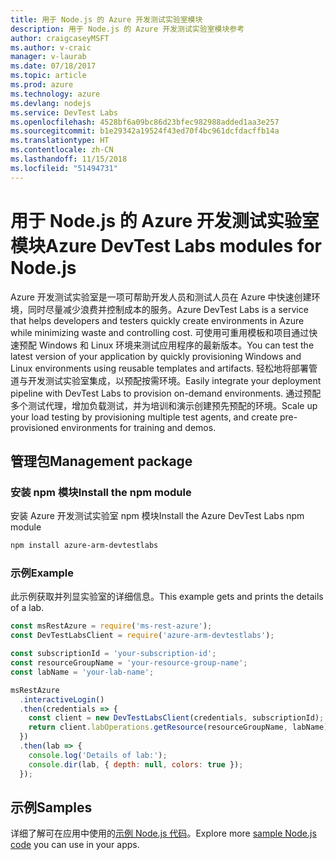 ```yaml
---
title: 用于 Node.js 的 Azure 开发测试实验室模块
description: 用于 Node.js 的 Azure 开发测试实验室模块参考
author: craigcaseyMSFT
ms.author: v-craic
manager: v-laurab
ms.date: 07/18/2017
ms.topic: article
ms.prod: azure
ms.technology: azure
ms.devlang: nodejs
ms.service: DevTest Labs
ms.openlocfilehash: 4528bf6a09bc86d23bfec982988added1aa3e257
ms.sourcegitcommit: b1e29342a19524f43ed70f4bc961dcfdacffb14a
ms.translationtype: HT
ms.contentlocale: zh-CN
ms.lasthandoff: 11/15/2018
ms.locfileid: "51494731"
---
```

# <a name="azure-devtest-labs-modules-for-nodejs"></a><span data-ttu-id="3c42e-103">用于 Node.js 的 Azure 开发测试实验室模块</span><span class="sxs-lookup"><span data-stu-id="3c42e-103">Azure DevTest Labs modules for Node.js</span></span>

<span data-ttu-id="3c42e-104">Azure 开发测试实验室是一项可帮助开发人员和测试人员在 Azure 中快速创建环境，同时尽量减少浪费并控制成本的服务。</span><span class="sxs-lookup"><span data-stu-id="3c42e-104">Azure DevTest Labs is a service that helps developers and testers quickly create environments in Azure while minimizing waste and controlling cost.</span></span> <span data-ttu-id="3c42e-105">可使用可重用模板和项目通过快速预配 Windows 和 Linux 环境来测试应用程序的最新版本。</span><span class="sxs-lookup"><span data-stu-id="3c42e-105">You can test the latest version of your application by quickly provisioning Windows and Linux environments using reusable templates and artifacts.</span></span> <span data-ttu-id="3c42e-106">轻松地将部署管道与开发测试实验室集成，以预配按需环境。</span><span class="sxs-lookup"><span data-stu-id="3c42e-106">Easily integrate your deployment pipeline with DevTest Labs to provision on-demand environments.</span></span> <span data-ttu-id="3c42e-107">通过预配多个测试代理，增加负载测试，并为培训和演示创建预先预配的环境。</span><span class="sxs-lookup"><span data-stu-id="3c42e-107">Scale up your load testing by provisioning multiple test agents, and create pre-provisioned environments for training and demos.</span></span>

## <a name="management-package"></a><span data-ttu-id="3c42e-108">管理包</span><span class="sxs-lookup"><span data-stu-id="3c42e-108">Management package</span></span>

### <a name="install-the-npm-module"></a><span data-ttu-id="3c42e-109">安装 npm 模块</span><span class="sxs-lookup"><span data-stu-id="3c42e-109">Install the npm module</span></span>

<span data-ttu-id="3c42e-110">安装 Azure 开发测试实验室 npm 模块</span><span class="sxs-lookup"><span data-stu-id="3c42e-110">Install the Azure DevTest Labs npm module</span></span>

```bash
npm install azure-arm-devtestlabs
```

### <a name="example"></a><span data-ttu-id="3c42e-111">示例</span><span class="sxs-lookup"><span data-stu-id="3c42e-111">Example</span></span>

<span data-ttu-id="3c42e-112">此示例获取并列显实验室的详细信息。</span><span class="sxs-lookup"><span data-stu-id="3c42e-112">This example gets and prints the details of a lab.</span></span>

```javascript
const msRestAzure = require('ms-rest-azure');
const DevTestLabsClient = require('azure-arm-devtestlabs');

const subscriptionId = 'your-subscription-id';
const resourceGroupName = 'your-resource-group-name';
const labName = 'your-lab-name';

msRestAzure
  .interactiveLogin()
  .then(credentials => {
    const client = new DevTestLabsClient(credentials, subscriptionId);
    return client.labOperations.getResource(resourceGroupName, labName);
  })
  .then(lab => {
    console.log('Details of lab:');
    console.dir(lab, { depth: null, colors: true });
  });
```

## <a name="samples"></a><span data-ttu-id="3c42e-113">示例</span><span class="sxs-lookup"><span data-stu-id="3c42e-113">Samples</span></span>

<span data-ttu-id="3c42e-114">详细了解可在应用中使用的[示例 Node.js 代码](https://azure.microsoft.com/resources/samples/?platform=nodejs)。</span><span class="sxs-lookup"><span data-stu-id="3c42e-114">Explore more [sample Node.js code](https://azure.microsoft.com/resources/samples/?platform=nodejs) you can use in your apps.</span></span>
